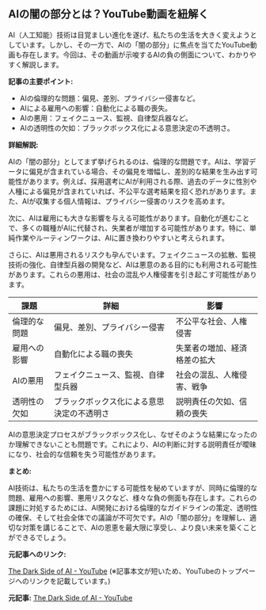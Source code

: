 ## AIの闇の部分とは？YouTube動画を紐解く

AI（人工知能）技術は目覚ましい進化を遂げ、私たちの生活を大きく変えようとしています。しかし、その一方で、AIの「闇の部分」に焦点を当てたYouTube動画も存在します。今回は、その動画が示唆するAIの負の側面について、わかりやすく解説します。

**記事の主要ポイント:**

* AIの倫理的な問題：偏見、差別、プライバシー侵害など。
* AIによる雇用への影響：自動化による職の喪失。
* AIの悪用：フェイクニュース、監視、自律型兵器など。
* AIの透明性の欠如：ブラックボックス化による意思決定の不透明さ。

**詳細解説:**

AIの「闇の部分」としてまず挙げられるのは、倫理的な問題です。AIは、学習データに偏見が含まれている場合、その偏見を増幅し、差別的な結果を生み出す可能性があります。例えば、採用選考にAIが利用される際、過去のデータに性別や人種による偏見が含まれていれば、不公平な選考結果を招く恐れがあります。また、AIが収集する個人情報は、プライバシー侵害のリスクを高めます。

次に、AIは雇用にも大きな影響を与える可能性があります。自動化が進むことで、多くの職種がAIに代替され、失業者が増加する可能性があります。特に、単純作業やルーティンワークは、AIに置き換わりやすいと考えられます。

さらに、AIは悪用されるリスクも孕んでいます。フェイクニュースの拡散、監視技術の強化、自律型兵器の開発など、AIは悪意のある目的にも利用される可能性があります。これらの悪用は、社会の混乱や人権侵害を引き起こす可能性があります。

| 課題 | 詳細 | 影響 |
|---|---|---|
| 倫理的な問題 | 偏見、差別、プライバシー侵害 | 不公平な社会、人権侵害 |
| 雇用への影響 | 自動化による職の喪失 | 失業者の増加、経済格差の拡大 |
| AIの悪用 | フェイクニュース、監視、自律型兵器 | 社会の混乱、人権侵害、戦争 |
| 透明性の欠如 | ブラックボックス化による意思決定の不透明さ | 説明責任の欠如、信頼の喪失 |

AIの意思決定プロセスがブラックボックス化し、なぜそのような結果になったのか理解できないことも問題です。これにより、AIの判断に対する説明責任が曖昧になり、社会的な信頼を失う可能性があります。

**まとめ:**

AI技術は、私たちの生活を豊かにする可能性を秘めていますが、同時に倫理的な問題、雇用への影響、悪用リスクなど、様々な負の側面も存在します。これらの課題に対処するためには、AI開発における倫理的なガイドラインの策定、透明性の確保、そして社会全体での議論が不可欠です。AIの「闇の部分」を理解し、適切な対策を講じることで、AIの恩恵を最大限に享受し、より良い未来を築くことができるでしょう。

**元記事へのリンク:**

[The Dark Side of AI - YouTube](https://www.youtube.com/) (※記事本文が短いため、YouTubeのトップページへのリンクを記載しています。)


**元記事:** [The Dark Side of AI - YouTube](https://www.youtube.com/watch?v=ySfh4dbR5-M)